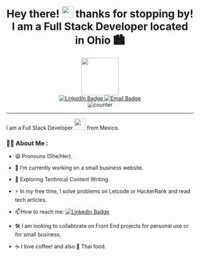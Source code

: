 
<div id="header" align="center">
    <h1>
    Hey there!
    <img src="https://media.giphy.com/media/hvRJCLFzcasrR4ia7z/giphy.gif" width="30px"/>
    thanks for stopping by!  I am a Full Stack Developer located in Ohio 🏙️
    </h1>
  <img src="https://media.giphy.com/media/RN8FdaB6T1bkkI5n4I/giphy.gif" width="100"/>
  <div id="badges" align="center">
  <a href="https://www.linkedin.com/in/iridian-cisneros-vargas/">
    <img src="https://img.shields.io/badge/LinkedIn-blue?style=for-the-badge&logo=linkedin&logoColor=white" alt="LinkedIn Badge"/>
  </a>
     <a href="mailto:iridian95@email.com">
    <img src="https://img.shields.io/badge/Email-ff69b4?style=for-the-badge&logo=mail.ru&logoColor=white" alt="Email Badge"/>
  </a>
  </div>
    <img src="https://komarev.com/ghpvc/?username=Naidiri1&style=flat-square&color=blue" alt="counter"/>
</div>

---
I am a Full Stack Developer <img src="https://media.giphy.com/media/WUlplcMpOCEmTGBtBW/giphy.gif" width="30"> from Mexico.
### :woman_technologist: About Me :

- :smile: Pronouns  (She/Her).
  
- :telescope: I’m currently working on a small business website.

- :seedling: Exploring Technical Content Writing.

- :zap: In my free time, I solve problems on Letcode or  HackerRank and read tech articles.

- :mailbox:How to reach me: [![Linkedin Badge](https://img.shields.io/badge/-LinkedIn-blue?style=flat&logo=Linkedin&logoColor=white)](https://www.linkedin.com/in/iridian-cisneros-vargas/)
  
- :hammer_and_wrench: I am looking to collaborate on Front End projects for personal use or for small business.

- :coffee: I love coffee! and also :ramen: Thai food.
  
  
